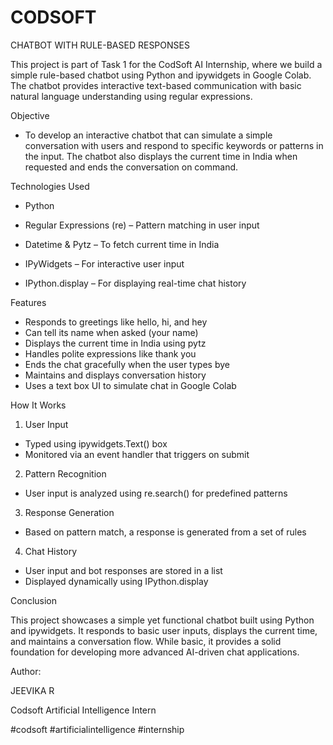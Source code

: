 # CODSOFT 
CHATBOT WITH RULE-BASED RESPONSES


This project is part of Task 1 for the CodSoft AI Internship, where we build a simple rule-based chatbot using Python and ipywidgets in Google Colab. 
The chatbot provides interactive text-based communication with basic natural language understanding using regular expressions.

 Objective
 
- To develop an interactive chatbot that can simulate a simple conversation with users and respond to specific keywords or patterns in the input. The chatbot also displays the current time in India when requested and ends the conversation on command.

 Technologies Used
 
- Python

- Regular Expressions (re) – Pattern matching in user input

- Datetime & Pytz – To fetch current time in India

- IPyWidgets – For interactive user input

- IPython.display – For displaying real-time chat history

Features

- Responds to greetings like hello, hi, and hey
- Can tell its name when asked (your name)
- Displays the current time in India using pytz
- Handles polite expressions like thank you
- Ends the chat gracefully when the user types bye
- Maintains and displays conversation history
- Uses a text box UI to simulate chat in Google Colab

 How It Works
 
1. User Input
- Typed using ipywidgets.Text() box
- Monitored via an event handler that triggers on submit

2. Pattern Recognition
- User input is analyzed using re.search() for predefined patterns

3. Response Generation
- Based on pattern match, a response is generated from a set of rules

4. Chat History
- User input and bot responses are stored in a list
- Displayed dynamically using IPython.display

Conclusion

This project showcases a simple yet functional chatbot built using Python and ipywidgets.
It responds to basic user inputs, displays the current time, and maintains a conversation flow.
While basic, it provides a solid foundation for developing more advanced AI-driven chat applications.


Author:

JEEVIKA R

Codsoft Artificial Intelligence Intern

#codsoft #artificialintelligence #internship

